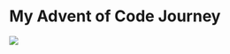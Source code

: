 <h1> My Advent of Code Journey </h1>

![](https://img.shields.io/badge/22%20stars-2024-black?logo=adventofcode&style=for-the-badge)
